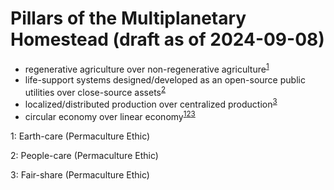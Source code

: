 # Pillars of the Multiplanetary Homestead (draft as of 2024-09-08)

- regenerative agriculture over non-regenerative agriculture<sup>[1](#myfootnote1)</sup>
- life-support systems designed/developed as an open-source public utilities over close-source assets<sup>[2](#myfootnote2)</sup>
- localized/distributed production over centralized production<sup>[3](#myfootnote3)</sup>
- circular economy over linear economy<sup>[1](#myfootnote1)</sup><sup>[2](#myfootnote2)</sup><sup>[3](#myfootnote3)</sup>

<a name="myfootnote1">1</a>: Earth-care (Permaculture Ethic)

<a name="myfootnote2">2</a>: People-care (Permaculture Ethic)

<a name="myfootnote3">3</a>: Fair-share (Permaculture Ethic)
